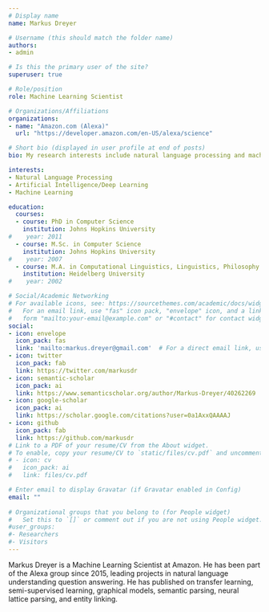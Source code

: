 ```yaml
---
# Display name
name: Markus Dreyer

# Username (this should match the folder name)
authors:
- admin

# Is this the primary user of the site?
superuser: true

# Role/position
role: Machine Learning Scientist

# Organizations/Affiliations
organizations:
- name: "Amazon.com (Alexa)"
  url: "https://developer.amazon.com/en-US/alexa/science"

# Short bio (displayed in user profile at end of posts)
bio: My research interests include natural language processing and machine learning.

interests:
- Natural Language Processing
- Artificial Intelligence/Deep Learning
- Machine Learning

education:
  courses:
  - course: PhD in Computer Science
    institution: Johns Hopkins University
#    year: 2011
  - course: M.Sc. in Computer Science
    institution: Johns Hopkins University
#    year: 2007
  - course: M.A. in Computational Linguistics, Linguistics, Philosophy
    institution: Heidelberg University
#    year: 2002

# Social/Academic Networking
# For available icons, see: https://sourcethemes.com/academic/docs/widgets/#icons
#   For an email link, use "fas" icon pack, "envelope" icon, and a link in the
#   form "mailto:your-email@example.com" or "#contact" for contact widget.
social:
- icon: envelope
  icon_pack: fas
  link: 'mailto:markus.dreyer@gmail.com'  # For a direct email link, use "mailto:test@example.org".
- icon: twitter
  icon_pack: fab
  link: https://twitter.com/markusdr
- icon: semantic-scholar
  icon_pack: ai
  link: https://www.semanticscholar.org/author/Markus-Dreyer/40262269
- icon: google-scholar
  icon_pack: ai
  link: https://scholar.google.com/citations?user=0a1AxxQAAAAJ
- icon: github
  icon_pack: fab
  link: https://github.com/markusdr
# Link to a PDF of your resume/CV from the About widget.
# To enable, copy your resume/CV to `static/files/cv.pdf` and uncomment the lines below.  
# - icon: cv
#   icon_pack: ai
#   link: files/cv.pdf

# Enter email to display Gravatar (if Gravatar enabled in Config)
email: ""
  
# Organizational groups that you belong to (for People widget)
#   Set this to `[]` or comment out if you are not using People widget.  
#user_groups:
#- Researchers
#- Visitors
---
```


Markus Dreyer is a Machine Learning Scientist at Amazon. He has been part of the Alexa group since 2015, leading projects in natural language understanding question answering. He has published on transfer learning, semi-supervised learning, graphical models, semantic parsing, neural lattice parsing, and entity linking.

